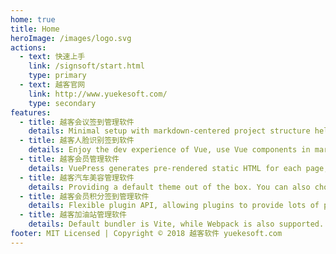 ```yaml
---
home: true
title: Home
heroImage: /images/logo.svg
actions:
  - text: 快速上手
    link: /signsoft/start.html
    type: primary
  - text: 越客官网
    link: http://www.yuekesoft.com/
    type: secondary
features:
  - title: 越客会议签到管理软件
    details: Minimal setup with markdown-centered project structure helps you focus on writing.
  - title: 越客人脸识别签到软件
    details: Enjoy the dev experience of Vue, use Vue components in markdown, and develop custom themes with Vue.
  - title: 越客会员管理软件
    details: VuePress generates pre-rendered static HTML for each page, and runs as an SPA once a page is loaded.
  - title: 越客汽车美容管理软件
    details: Providing a default theme out of the box. You can also choose a community theme or create your own one.
  - title: 越客会员积分签到管理软件
    details: Flexible plugin API, allowing plugins to provide lots of plug-and-play features for your site. 
  - title: 越客加油站管理软件
    details: Default bundler is Vite, while Webpack is also supported. Choose the one you like!
footer: MIT Licensed | Copyright © 2018 越客软件 yuekesoft.com
---
```

